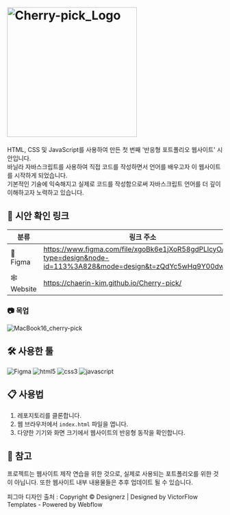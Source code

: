 
# <img width="303" alt="Cherry-pick_Logo" src="https://github.com/chaerin-kim/Cherry-pick/assets/82197400/f0d440ee-aa74-4722-8b50-fc64048d06fe"> 

HTML, CSS 및 JavaScript를 사용하여 만든 첫 번째 '반응형 포트폴리오 웹사이트' 시안입니다.<br/>
바닐라 자바스크립트를 사용하여 직접 코드를 작성하면서 언어를 배우고자 이 웹사이트를 시작하게 되었습니다.<br/>
기본적인 기술에 익숙해지고 실제로 코드를 작성함으로써 자바스크립트 언어를 더 깊이 이해하고자 노력하고 있습니다.

## 🔗 시안 확인 링크

| 분류 | 링크 주소 |
|----------|----------|
|🎨 Figma |https://www.figma.com/file/xgoBk6e1jXoR58gdPLlcyO/HRD?type=design&node-id=113%3A828&mode=design&t=zQdYc5wHq9Y00dw6-1|
|🕸️ Website |https://chaerin-kim.github.io/Cherry-pick/|


### 📷 목업
![MacBook16_cherry-pick](https://github.com/chaerin-kim/Cherry-pick/assets/82197400/b6b65001-840c-49fa-8646-d0fd681bc428)




## 🛠️ 사용한 툴
![Figma](https://img.shields.io/badge/figma-F24E1E.svg?&style=for-the-badge&logo=figma&logoColor=white)
![html5](https://img.shields.io/badge/html5-E34F26.svg?&style=for-the-badge&logo=html5&logoColor=white)
![css3](https://img.shields.io/badge/css3-1572B6.svg?&style=for-the-badge&logo=css3&logoColor=white)
![javascript](https://img.shields.io/badge/javascript-F7DF1E.svg?&style=for-the-badge&logo=javascript&logoColor=white)

## 📋 사용법

1. 레포지토리를 클론합니다.
2. 웹 브라우저에서 `index.html` 파일을 엽니다.
3. 다양한 기기와 화면 크기에서 웹사이트의 반응형 동작을 확인합니다.

## 📍 참고

프로젝트는 웹사이트 제작 연습을 위한 것으로, 실제로 사용되는 포트폴리오를 위한 것이 아닙니다.
또한 웹사이트 내부 내용물들은 추후 업데이트 될 수 있습니다.

피그마 디자인 출처 : Copyright © Designerz | Designed by VictorFlow Templates - Powered by Webflow


